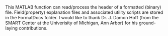 This MATLAB function can read/process the header of a formatted (binary) file. Field(property) explanation files and associated utility scripts are stored in the FormatDocs folder. I would like to thank Dr. J. Damon Hoff (from the SMART Center at the Univerisity of Michigan, Ann Arbor) for his ground-laying contributions.
